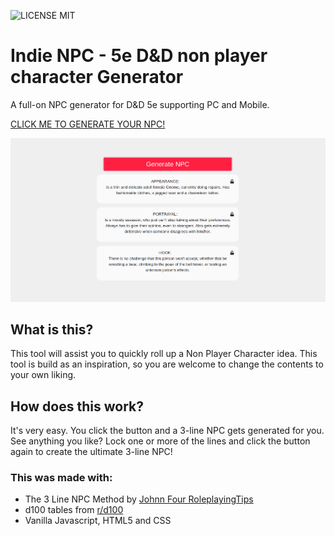 ![LICENSE MIT](https://img.shields.io/badge/LICENSE-MIT-brightgreen)

# Indie NPC - 5e D&D non player character Generator
A full-on NPC generator for D&D 5e supporting PC and Mobile.

[CLICK ME TO GENERATE YOUR NPC!](https://seppeverhavert.github.io/3-Line-NPC/)

![Indie NPC for PC](https://raw.githubusercontent.com/SeppeVerhavert/3-Line-NPC/master/assets/img/3lineNPC.png "Indie NPC for PC")

## What is this?

This tool will assist you to quickly roll up a Non Player Character idea. This tool is build as an inspiration, so you are welcome to change the contents to your own liking. 

## How does this work?

It's very easy. You click the button and a 3-line NPC gets generated for you. See anything you like? Lock one or more of the lines and click the button again to create the ultimate 3-line NPC!

### This was made with:
- The 3 Line NPC Method by [Johnn Four RoleplayingTips](https://www.roleplayingtips.com/rptn/the-3-line-npc-method-how-to-create-story-full-npcs-fast-rpt575a/?utm_source=ActiveCampaign&utm_medium=email&utm_content=The+Three+Word+NPC+Formula&utm_campaign=The+Three+Word+NPC+Formula)
- d100 tables from [r/d100](https://www.reddit.com/r/d100/)
- Vanilla Javascript, HTML5 and CSS
